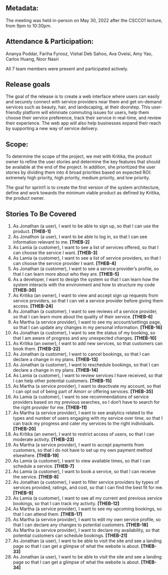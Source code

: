 ## Metadata:

The meeting was held in-person on May 30, 2022 after the CSCC01 lecture, from 9pm to 10:30pm.

## Attendance & Participation:

Ananya Poddar, Fariha Fyrooz, Vishal Deb Sahoo, Ava Oveisi, Amy Yao, Carlos Huang, Noor Nasri

All 7 team members were present and participated actively.

## Release goals

The goal of the release is to create a web interface where users can easily and securely connect with service providers near them and get on-demand services such as beauty, hair, and landscaping, at their doorstep. This user-friendly platform will eliminate commuting issues for users, help them choose their service preference, track their service in real-time, and review their experience. The web app will also help businesses expand their reach by supporting a new way of service delivery.

## Scope:

To determine the scope of the project, we met with Kritika, the product owner to refine the user stories and determine the key features that should be available at the end of the project. In addition, she prioritized the user stories by dividing them into 4 broad priorities based on expected ROI: extremely high priority, high priority, medium priority, and low priority. 

The goal for sprint1 is to create the first version of the system architecture, define and work towards the minimum viable product as defined by Kritika, the product owner.

## Stories To Be Covered

1. As Jonathan (a user), I want to be able to sign up, so that I can use the product. **[THEB-1]**
2. As Jonathon (a user), I want to be able to log in, so that I can see information relevant to me. **[THEB-2]**
3. As Lamia (a customer), I want to see a list of services offered, so that I can choose the service I want. **[THEB-3]**
4. As Lamia (a customer), I want to see a list of service providers, so that I can choose the service provider I want. **[THEB-4]**
5. As Jonathan (a customer), I want to see a service provider’s profile, so that I can learn more about who they are. **[THEB-5]**
6. As a developer, I want to design the system so that I can learn how the system interacts with the environment and how to structure my code **[THEB-30]**
7. As Kritika (an owner), I want to view and accept sign up requests from service providers, so that I can vet a service provider before giving them access. **[THEB-24]**
8. As Jonathan (a customer), I want to see reviews of a service provider, so that I can learn more about the quality of their service. **[THEB-6]**
9. As Martha (a service provider), I want to see my account/settings page, so that I can update any changes in my personal information. **[THEB-16]**
10. As Jonathan (a customer), I want to see the status of my booking, so that I am aware of progress and any unexpected changes. **[THEB-10]**
11. As Kritika (an owner), I want to add new services, so that customers can book them. **[THEB-22]**
12. As Jonathan (a customer), I want to cancel bookings, so that I can declare a change in my plans. **[THEB-13]**
13. As Jonathan (a customer), I want to reschedule bookings, so that I can declare a change in my plans. **[THEB-14]**
14. As Lamia (a customer), I want to review services I have received, so that I can help other potential customers. **[THEB-15]**
15. As Martha (a service provider), I want to deactivate my account, so that I can opt out of being part of Amorr or offering services. **[THEB-35]**
16. As Lamia (a customer), I want to see recommendations of service providers based on my previous searches, so I don’t have to search for the right provider for me. **[THEB-11]**
17. As Martha (a service provider), I want to see analytics related to the types and number of users engaging with my service over time, so that I can track my progress and cater my services to the right individuals. **[THEB-20]**
18. As Kritika (an owner), I want to restrict access of users, so that I can moderate activity. **[THEB-23]**
19. As Martha (a service provider), I want to accept payments from customers, so that I do not have to set up my own payment method elsewhere. **[THEB-19]**
20. As Lamia (a customer), I want to view available times, so that I can schedule a service. **[THEB-7]**
21. As Lamia (a customer), I want to book a service, so that I can receive the service. **[THEB-8]**
22. As Jonathan (a customer), I want to filter service providers by types of services provided, ratings, and cost, so that I can find the best fit for me. **[THEB-9]**
23. As Lamia (a customer), I want to see all my current and previous service bookings, so that I can track my activity. **[THEB-12]**
24. As Martha (a service provider), I want to see my upcoming bookings, so that I can attend them. **[THEB-17]**
25. As Martha (a service provider), I want to edit my own service profile, so that I can declare any changes to potential customers. **[THEB-18]**
26. As Martha (a service provider), I want to declare my availability, so that potential customers can schedule bookings. **[THEB-21]**
27. As Jonathan (a user), I want to be able to visit the site and see a landing page so that I can get a glimpse of what the website is about. **[THEB-33]**
28. As Jonathan (a user), I want to be able to visit the site and see a landing page so that I can get a glimpse of what the website is about. **[THEB-34]**